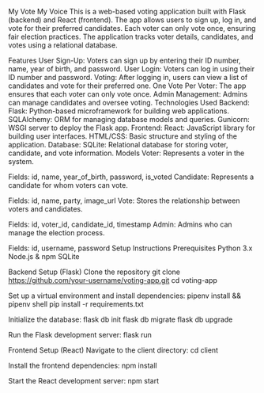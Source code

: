 My Vote My Voice
This is a web-based voting application built with Flask (backend) and React (frontend). The app allows users to sign up, log in, and vote for their preferred candidates. Each voter can only vote once, ensuring fair election practices. The application tracks voter details, candidates, and votes using a relational database.

Features
User Sign-Up: Voters can sign up by entering their ID number, name, year of birth, and password.
User Login: Voters can log in using their ID number and password.
Voting: After logging in, users can view a list of candidates and vote for their preferred one.
One Vote Per Voter: The app ensures that each voter can only vote once.
Admin Management: Admins can manage candidates and oversee voting.
Technologies Used
Backend:
Flask: Python-based microframework for building web applications.
SQLAlchemy: ORM for managing database models and queries.
Gunicorn: WSGI server to deploy the Flask app.
Frontend:
React: JavaScript library for building user interfaces.
HTML/CSS: Basic structure and styling of the application.
Database:
SQLite: Relational database for storing voter, candidate, and vote information.
Models
Voter: Represents a voter in the system.

Fields: id, name, year_of_birth, password, is_voted
Candidate: Represents a candidate for whom voters can vote.

Fields: id, name, party, image_url
Vote: Stores the relationship between voters and candidates.

Fields: id, voter_id, candidate_id, timestamp
Admin: Admins who can manage the election process.

Fields: id, username, password
Setup Instructions
Prerequisites
Python 3.x
Node.js & npm
SQLite

Backend Setup (Flask)
Clone the repository
git clone https://github.com/your-username/voting-app.git
cd voting-app

Set up a virtual environment and install dependencies:
pipenv install && pipenv shell
pip install -r requirements.txt

Initialize the database:
flask db init
flask db migrate
flask db upgrade

Run the Flask development server:
flask run

Frontend Setup (React)
Navigate to the client directory:
cd client

Install the frontend dependencies:
npm install

Start the React development server:
npm start




